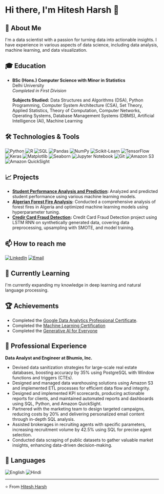 # Hi there, I'm Hitesh Harsh 👋

## 🚀 About Me
I'm a data scientist with a passion for turning data into actionable insights. I have experience in various aspects of data science, including data analysis, machine learning, and data visualization.
## 🎓 Education
- **BSc (Hons.) Computer Science with Minor in Statistics**  
  Delhi University  
  *Completed in First Division*

   **Subjects Studied:** Data Structures and Algorithms (DSA), Python Programming, Computer System Architecture (CSA), Set Theory, Applied Statistics, Theory of Computation, Computer 
     Networks, Operating Systems, Database Management Systems (DBMS), Artificial Intelligence (AI), Machine Learning


## 🛠️ Technologies & Tools
![Python](https://img.shields.io/badge/-Python-3776AB?logo=python&logoColor=white)
![R](https://img.shields.io/badge/-R-276DC3?logo=r&logoColor=white)
![SQL](https://img.shields.io/badge/-SQL-4479A1?logo=postgresql&logoColor=white)
![Pandas](https://img.shields.io/badge/-Pandas-150458?logo=pandas&logoColor=white)
![NumPy](https://img.shields.io/badge/-NumPy-013243?logo=numpy&logoColor=white)
![Scikit-Learn](https://img.shields.io/badge/-Scikit--Learn-F7931E?logo=scikit-learn&logoColor=white)
![TensorFlow](https://img.shields.io/badge/-TensorFlow-FF6F00?logo=tensorflow&logoColor=white)
![Keras](https://img.shields.io/badge/-Keras-D00000?logo=keras&logoColor=white)
![Matplotlib](https://img.shields.io/badge/-Matplotlib-013243?logo=matplotlib&logoColor=white)
![Seaborn](https://img.shields.io/badge/-Seaborn-3776AB?logo=python&logoColor=white)
![Jupyter Notebook](https://img.shields.io/badge/-Jupyter-FA0F00?logo=jupyter&logoColor=white)
![Git](https://img.shields.io/badge/-Git-F05032?logo=git&logoColor=white)
![Amazon S3](https://img.shields.io/badge/-Amazon%20S3-569A31?logo=amazon-s3&logoColor=white)
![Amazon QuickSight](https://img.shields.io/badge/-Amazon%20QuickSight-FF9900?logo=amazon-quicksight&logoColor=white)

## 📈 Projects
- **[Student Performance Analysis and Prediction](https://github.com/Hitesh-Harsh/Student-Performance-Analysis-and-Prediction):** Analyzed and predicted student performance using various machine learning models.
- **[Algerian Forest Fire Analysis](https://github.com/Hitesh-Harsh/Algerian-Forest-Fire-Analysis.git):** Conducted a comprehensive analysis of forest fires in Algeria and optimized machine learning models using hyperparameter tuning.
- **[Credir Card Fraud Detection](https://github.com/Hitesh-Harsh/Credit-Card-Fraud-Detection-for-Bank):** Credit Card Fraud Detection project using LSTM RNN on synthetically generated data, covering data preprocessing, upsampling with SMOTE, and model training. 

## 📫 How to reach me
[![LinkedIn](https://img.shields.io/badge/LinkedIn-0077B5?logo=linkedin&logoColor=white)](https://www.linkedin.com/in/hitesh-harsh/)
[![Email](https://img.shields.io/badge/Email-D14836?logo=gmail&logoColor=white)](mailto:hiteshharsh2001@gmail.com)

## 🌱 Currently Learning
I'm currently expanding my knowledge in deep learning and natural language processing.

## 🏆 Achievements
- Completed the [Google Data Analytics Professional Certificate](https://www.coursera.org/account/accomplishments/professional-cert/MSR5U66XCEJE).
- Completed the [Machine Learning Certification](https://www.coursera.org/account/accomplishments/verify/25T82RRPS429)
- Completed the [Generative AI for Everyone](https://www.coursera.org/account/accomplishments/verify/V93K76TVZWZP)

## 💼 Professional Experience

**Data Analyst and Engineer at Bhumio, Inc.**
- Devised data sanitization strategies for large-scale real estate databases, boosting accuracy by 35% using PostgreSQL with Window functions and triggers (CTEs).
- Designed and managed data warehousing solutions using Amazon S3 and implemented ETL processes for efficient data flow and integrity.
- Designed and implemented KPI scorecards, producing actionable reports for clients, and maintained automated reports and dashboards using SQL, Python, and Amazon QuickSight.
- Partnered with the marketing team to design targeted campaigns, reducing costs by 20% and delivering personalized email content through in-depth SQL analysis.
- Assisted brokerages in recruiting agents with specific parameters, increasing recruitment volume by 42.5% using SQL for precise agent selection.
- Conducted data scraping of public datasets to gather valuable market insights, enhancing data-driven decision-making.

## 💬 Languages
![English](https://img.shields.io/badge/English-fluent-brightgreen)
![Hindi](https://img.shields.io/badge/Hindi-fluent-blue)

---
⭐️ From [Hitesh Harsh](https://github.com/Hitesh-Harsh)

